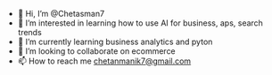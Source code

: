 - 👋 Hi, I’m @Chetasman7
- 👀 I’m interested in learning how to use AI for business, aps, search trends
- 🌱 I’m currently learning business analytics and pyton
- 💞️ I’m looking to collaborate on ecommerce
- 📫 How to reach me chetanmanik7@gmail.com

<!---
Chetasman7/Chetasman7 is a ✨ special ✨ repository because its `README.md` (this file) appears on your GitHub profile.
You can click the Preview link to take a look at your changes.
--->
